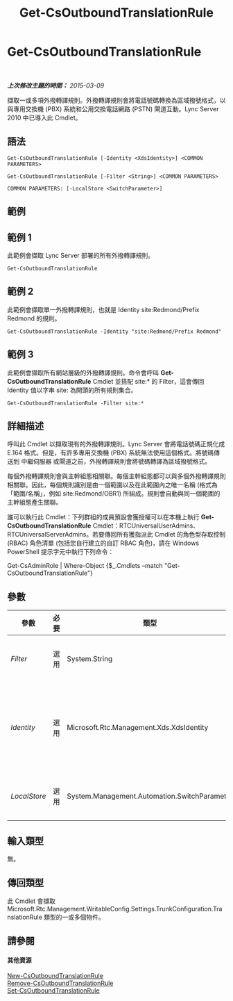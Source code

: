 ﻿---
title: Get-CsOutboundTranslationRule
TOCTitle: Get-CsOutboundTranslationRule
ms:assetid: 0564df17-dcca-44e1-9341-15521e0fa14b
ms:mtpsurl: https://technet.microsoft.com/zh-tw/library/Gg398104(v=OCS.15)
ms:contentKeyID: 49289955
ms.date: 08/10/2015
mtps_version: v=OCS.15
ms.translationtype: HT
---

# Get-CsOutboundTranslationRule

 

_**上次修改主題的時間：** 2015-03-09_

擷取一或多項外撥轉譯規則。外撥轉譯規則會將電話號碼轉換為區域撥號格式，以與專用交換機 (PBX) 系統和公用交換電話網路 (PSTN) 閘道互動。Lync Server 2010 中已導入此 Cmdlet。

## 語法

    Get-CsOutboundTranslationRule [-Identity <XdsIdentity>] <COMMON PARAMETERS>

    Get-CsOutboundTranslationRule [-Filter <String>] <COMMON PARAMETERS>

    COMMON PARAMETERS: [-LocalStore <SwitchParameter>]

## 範例

## 範例 1

此範例會擷取 Lync Server 部署的所有外撥轉譯規則。

    Get-CsOutboundTranslationRule

## 範例 2

此範例會擷取單一外撥轉譯規則，也就是 Identity site:Redmond/Prefix Redmond 的規則。

    Get-CsOutboundTranslationRule -Identity "site:Redmond/Prefix Redmond"

## 範例 3

此範例會擷取所有網站層級的外撥轉譯規則。命令會呼叫 **Get-CsOutboundTranslationRule** Cmdlet 並搭配 site:\* 的 Filter，這會傳回 Identity 值以字串 site: 為開頭的所有規則集合。

    Get-CsOutboundTranslationRule -Filter site:*

## 詳細描述

呼叫此 Cmdlet 以擷取現有的外撥轉譯規則。Lync Server 會將電話號碼正規化成 E.164 格式。但是，有許多專用交換機 (PBX) 系統無法使用這個格式。將號碼傳送到 中繼伺服器 或閘道之前，外撥轉譯規則會將號碼轉譯為區域撥號格式。

每個外撥轉譯規則會與主幹組態相關聯。每個主幹組態都可以與多個外撥轉譯規則相關聯。因此，每個規則識別是由一個範圍以及在此範圍內之唯一名稱 (格式為「範圍/名稱」，例如 site:Redmond/OBR1) 所組成。規則會自動與同一個範圍的主幹組態產生關聯。

誰可以執行此 Cmdlet：下列群組的成員預設會獲授權可以在本機上執行 **Get-CsOutboundTranslationRule** Cmdlet：RTCUniversalUserAdmins、RTCUniversalServerAdmins。若要傳回所有獲指派此 Cmdlet 的角色型存取控制 (RBAC) 角色清單 (包括您自行建立的自訂 RBAC 角色)，請在 Windows PowerShell 提示字元中執行下列命令：

Get-CsAdminRole | Where-Object {$\_.Cmdlets –match "Get-CsOutboundTranslationRule"}

## 參數


<table>
<colgroup>
<col style="width: 25%" />
<col style="width: 25%" />
<col style="width: 25%" />
<col style="width: 25%" />
</colgroup>
<thead>
<tr class="header">
<th>參數</th>
<th>必要</th>
<th>類型</th>
<th>說明</th>
</tr>
</thead>
<tbody>
<tr class="odd">
<td><p><em>Filter</em></p></td>
<td><p>選用</p></td>
<td><p>System.String</p></td>
<td><p>執行萬用字元搜尋，它允許您將結果縮減為只有識別符合指定萬用字元字串的外撥轉譯規則。</p></td>
</tr>
<tr class="even">
<td><p><em>Identity</em></p></td>
<td><p>選用</p></td>
<td><p>Microsoft.Rtc.Management.Xds.XdsIdentity</p></td>
<td><p>您要擷取之外撥轉譯規則的唯一識別碼。Identity 是由範圍後面加上在每個範圍內的唯一名稱所組成 (例如 site:Redmond/OutboundRule1)。指定 Identity 的值會傳回最多一個外撥轉譯規則。</p></td>
</tr>
<tr class="odd">
<td><p><em>LocalStore</em></p></td>
<td><p>選用</p></td>
<td><p>System.Management.Automation.SwitchParameter</p></td>
<td><p>從 中央管理存放區 的本機複本擷取外撥轉譯規則，而非從 中央管理存放區 本身擷取。</p></td>
</tr>
</tbody>
</table>


## 輸入類型

無。

## 傳回類型

此 Cmdlet 會擷取 Microsoft.Rtc.Management.WritableConfig.Settings.TrunkConfiguration.TranslationRule 類型的一或多個物件。

## 請參閱

#### 其他資源

[New-CsOutboundTranslationRule](new-csoutboundtranslationrule.md)  
[Remove-CsOutboundTranslationRule](remove-csoutboundtranslationrule.md)  
[Set-CsOutboundTranslationRule](set-csoutboundtranslationrule.md)

